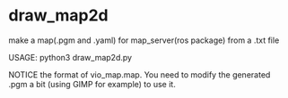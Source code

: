 # draw_map2d
make a map(.pgm and .yaml)  for map_server(ros package) from a .txt file 

USAGE:
python3 draw_map2d.py

NOTICE the format of vio_map.map.
You need to modify the generated .pgm a bit (using GIMP for example) to use it.
